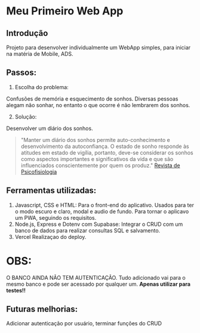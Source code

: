 # Meu Primeiro Web App

## Introdução

Projeto para desenvolver individualmente um WebApp simples, para iniciar na matéria de Mobile, ADS.

## Passos:
1. Escolha do problema:

Confusões de memória e esquecimento de sonhos. Diversas pessoas alegam não sonhar, no entanto o que ocorre é não lembrarem dos sonhos.

2. Solução:

Desenvolver um diário dos sonhos.
   > "Manter um diário dos sonhos permite auto-conhecimento e desenvolvimento da autoconfiança. O estado de sonho responde às atitudes em estado de vigília, portanto, deve-se considerar os sonhos como aspectos importantes e significativos da vida e que são influenciados conscientemente por quem os produz." [Revista de Psicofisiologia](https://labs.icb.ufmg.br/lpf/revista/revista3/sono/cap5_5.htm)

## Ferramentas utilizadas:
1. Javascript, CSS e HTML:
Para o front-end do aplicativo. Usados para ter o modo escuro e claro, modal e audio de fundo.
Para tornar o aplicavo um PWA, seguindo os requisitos.
3. Node.js, Express e Dotenv com Supabase:
Integrar o CRUD com um banco de dados para realizar consultas SQL e salvamento.
3. Vercel
Realizaçao do deploy.

# OBS:
O BANCO AINDA NÃO TEM AUTENTICAÇÃO. Tudo adicionado vai para o mesmo banco e pode ser acessado por qualquer um. __Apenas utilizar para testes!!__

## Futuras melhorias:
Adicionar autenticação por usuário, terminar funções do CRUD

  
